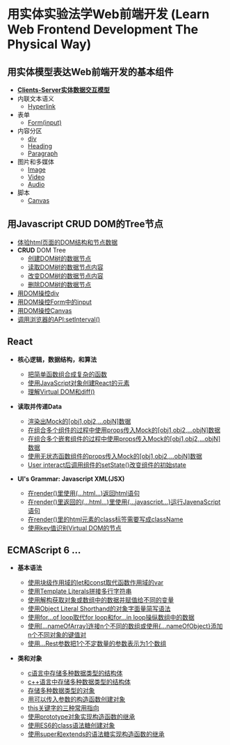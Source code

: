 # 用实体实验法学Web前端开发 (Learn Web Frontend Development The Physical Way)

## 用实体模型表达Web前端开发的基本组件

- [**Clients-Server实体数据交互模型**](/chapters/用实体模型表达Web前端开发的基本组件/Clients-Server实体数据交互模型.md)
- 内联文本语义
	- [Hyperlink](/chapters/用实体模型表达Web前端开发的基本组件/Hyperlink.md)
- 表单
	- [Form(input)](/chapters/用实体模型表达Web前端开发的基本组件/Form(input).md)
- 内容分区
	- [div](/chapters/用实体模型表达Web前端开发的基本组件/div.md)
	- [Heading](/chapters/用实体模型表达Web前端开发的基本组件/Heading.md)
	- [Paragraph](/chapters/用实体模型表达Web前端开发的基本组件/Paragraph.md)
- 图片和多媒体
	- [Image](/chapters/用实体模型表达Web前端开发的基本组件/Image.md)
	- [Video](/chapters/用实体模型表达Web前端开发的基本组件/Video.md)
	- [Audio](/chapters/用实体模型表达Web前端开发的基本组件/Audio.md)
- 脚本
	- [Canvas](/chapters/用实体模型表达Web前端开发的基本组件/Canvas.md)

## 用Javascript CRUD DOM的Tree节点

- [体验html页面的DOM结构和节点数据](/chapters/用Javascript-CRUD-DOM的Tree节点/体验html页面的DOM结构和节点数据.md)
- **CRUD** DOM Tree
	- [创建DOM树的数据节点](/chapters/用Javascript-CRUD-DOM的Tree节点/创建DOM树的数据节点.md)
	- [读取DOM树的数据节点内容](/chapters/用Javascript-CRUD-DOM的Tree节点/读取DOM树的数据节点内容.md)
	- [改变DOM树的数据节点内容](/chapters/用Javascript-CRUD-DOM的Tree节点/改变DOM树的数据节点内容.md)
	- [删除DOM树的数据节点](/chapters/用Javascript-CRUD-DOM的Tree节点/删除DOM树的数据节点.md)
- [用DOM操控div](/chapters/用Javascript-CRUD-DOM的Tree节点/用DOM操控div.md)
- [用DOM操控Form中的input](/chapters/用Javascript-CRUD-DOM的Tree节点/用DOM操控Form中的input.md)
- [用DOM操控Canvas](/chapters/用Javascript-CRUD-DOM的Tree节点/用DOM操控Canvas.md)
- [调用浏览器的API:setInterval()](/chapters/用Javascript-CRUD-DOM的Tree节点/调用浏览器的API-setInterval().md)

## React

- **核心逻辑，数据结构，和算法**
  - [把简单函数组合成复杂的函数](/chapters/React/核心逻辑+数据结构+算法/把简单函数组合成复杂的函数.md)
  - [使用JavaScript对象创建React的元素](/chapters/React/核心逻辑+数据结构+算法/使用JavaScript对象创建React的元素.md) 
  - [理解Virtual DOM和diff()](/chapters/React/核心逻辑+数据结构+算法/理解Virtual_DOM和diff().md)

- **读取并传递Data**
	- [渲染出Mock的[obj1,obj2,...objN]数据](/chapters/React/读取并传递Data/渲染出Mock的[obj1,obj2,...objN]数据.md)
 	- [在组合多个组件的过程中使用props传入Mock的[obj1,obj2,...objN]数据](/chapters/React/读取并传递Data/在组合多个组件的过程中使用props传入Mock的[obj1,obj2,...objN]数据.md)  
 	- [在组合多个嵌套组件的过程中使用props传入Mock的[obj1,obj2,...objN]数据](/chapters/React/读取并传递Data/在组合多个嵌套组件的过程中使用props传入Mock的[obj1,obj2,...objN]数据.md)  
 	- [使用无状态函数组件的props传入Mock的[obj1,obj2,...objN]数据](/chapters/React/读取并传递Data/使用无状态函数组件的props传入Mock的[obj1,obj2,...objN]数据.md)   
 	- [User interact后调用组件的setState()改变组件的初始state](/chapters/React/读取并传递Data/User-interact后调用组件的setState()改变组件的初始state.md) 

- **UI's Grammar: Javascript XML(JSX)**
	- [在render()里使用(...html...)返回html语句](/chapters/React/UIs-Grammar-Javascript-XML(JSX)/在render()里使用(...html...)返回html语句.md)
	- [在render()里返回的(...html...)里使用{...javascript...}运行JavenaScript语句](/chapters/React/UIs-Grammar-Javascript-XML(JSX)/在render()里返回的(...html...)里使用{...javascript...}运行JavaScript语句.md)
	- [在render()里的html元素的class标签需要写成className](/chapters/React/UIs-Grammar-Javascript-XML(JSX)/在render()里的html元素的class标签需要写成className.md)
	- [使用key值识别Virtual DOM的节点](/chapters/React/UIs-Grammar-Javascript-XML(JSX)/使用key值识别Virtual_DOM的节点.md)

## ECMAScript 6 ...
- **基本语法** 
	- [使用块级作用域的let和const取代函数作用域的var](/chapters/ECMAScript6/基本语法/使用块级作用域的let和const取代函数作用域的var.md)
  - [使用Template Literals拼接多行字符串](/chapters/ECMAScript6/基本语法/使用Template-Literals拼接多行字符串.md)
  - [使用解构获取对象或数组中的数据并赋值给不同的变量](/chapters/ECMAScript6/基本语法/使用解构获取对象或数组中的数据并赋值给不同的变量.md)
  - [使用Object Literal Shorthand的对象字面量简写语法](/chapters/ECMAScript6/基本语法/使用Object-Literal-Shorthand的对象字面量简写语法.md)
  - [使用for...of loop取代for loop和for...in loop操纵数组中的数据](/chapters/ECMAScript6/基本语法/使用for...of-loop取代for-loop和for...in-loop操纵数组中的数据.md)
  - [使用[...nameOfArray]连接n个不同的数组或使用{...nameOfObject}添加n个不同对象的键值对](/chapters/ECMAScript6/基本语法/使用[...nameOfArray]连接n个不同的数组或使用{...nameOfObject}添加n个不同对象的键值对.md)
  - [使用...Rest参数把1个不定数量的参数表示为1个数组](/chapters/ECMAScript6/基本语法/使用...Rest参数把1个不定数量的参数表示为1个数组.md) 

- **类和对象**
	- [c语言中存储多种数据类型的结构体](/chapters/ECMAScript6/类和对象/c语言中存储多种数据类型的结构体.md)
	- [c++语言中存储多种数据类型的结构体](/chapters/ECMAScript6/类和对象/c++语言中存储多种数据类型的结构体.md)
	- [存储多种数据类型的对象](/chapters/ECMAScript6/类和对象/存储多种数据类型的对象.md)
	- [用可以传入参数的构造函数创建对象](/chapters/ECMAScript6/类和对象/用可以传入参数的构造函数创建对象.md)
	- [this关键字的三种常用指向](/chapters/ECMAScript6/类和对象/this关键字的三种常用指向.md)
	- [使用prototype对象实现构造函数的继承](/chapters/ECMAScript6/类和对象/使用prototype对象实现构造函数的继承.md)
	- [使用ES6的class语法糖创建对象](/chapters/ECMAScript6/类和对象/使用ES6的class语法糖创建对象.md)
	- [使用super和extends的语法糖实现构造函数的继承](/chapters/ECMAScript6/类和对象/使用super和extends的语法糖实现构造函数的继承.md)